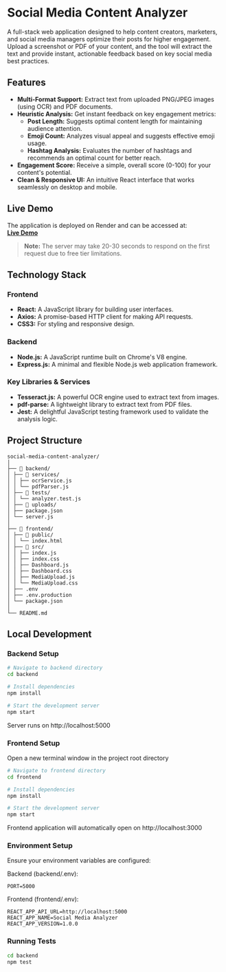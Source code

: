 # Social Media Content Analyzer

A full-stack web application designed to help content creators, marketers, and social media managers optimize their posts for higher engagement. Upload a screenshot or PDF of your content, and the tool will extract the text and provide instant, actionable feedback based on key social media best practices.

## Features

-   **Multi-Format Support:** Extract text from uploaded PNG/JPEG images (using OCR) and PDF documents.
-   **Heuristic Analysis:** Get instant feedback on key engagement metrics:
    -   **Post Length:** Suggests optimal content length for maintaining audience attention.
    -   **Emoji Count:** Analyzes visual appeal and suggests effective emoji usage.
    -   **Hashtag Analysis:** Evaluates the number of hashtags and recommends an optimal count for better reach.
-   **Engagement Score:** Receive a simple, overall score (0-100) for your content's potential.
-   **Clean & Responsive UI:** An intuitive React interface that works seamlessly on desktop and mobile.

## Live Demo

The application is deployed on Render and can be accessed at:  
**[Live Demo](https://social-media-analyzer-frontend-omsr.onrender.com/)**

> **Note:** The server may take 20-30 seconds to respond on the first request due to free tier limitations.

## Technology Stack

### Frontend
-   **React:** A JavaScript library for building user interfaces.
-   **Axios:** A promise-based HTTP client for making API requests.
-   **CSS3:** For styling and responsive design.

### Backend
-   **Node.js:** A JavaScript runtime built on Chrome's V8 engine.
-   **Express.js:** A minimal and flexible Node.js web application framework.

### Key Libraries & Services
-   **Tesseract.js:** A powerful OCR engine used to extract text from images.
-   **pdf-parse:** A lightweight library to extract text from PDF files.
-   **Jest:** A delightful JavaScript testing framework used to validate the analysis logic.

## Project Structure

```
social-media-content-analyzer/
│
├── 📁 backend/
│ ├── 📁 services/
│ │ ├── ocrService.js
│ │ └── pdfParser.js
│ ├── 📁 tests/
│ │ └── analyzer.test.js
│ ├── 📁 uploads/
│ ├── package.json
│ └── server.js
│
├── 📁 frontend/ 
│ ├── 📁 public/
│ │ └── index.html
│ ├── 📁 src/
│ │ ├── index.js
│ │ ├── index.css
│ │ ├── Dashboard.js
│ │ ├── Dashboard.css
│ │ ├── MediaUpload.js
│ │ └── MediaUpload.css
│ ├── .env
│ ├── .env.production
│ └── package.json
│
└── README.md
```

## Local Development

### Backend Setup

```bash
# Navigate to backend directory
cd backend

# Install dependencies
npm install

# Start the development server
npm start
```

Server runs on http://localhost:5000

### Frontend Setup

Open a new terminal window in the project root directory

```bash
# Navigate to frontend directory
cd frontend

# Install dependencies
npm install

# Start the development server
npm start
```

Frontend application will automatically open on http://localhost:3000

### Environment Setup

Ensure your environment variables are configured:

Backend (backend/.env):
```env
PORT=5000
```

Frontend (frontend/.env):
```env
REACT_APP_API_URL=http://localhost:5000
REACT_APP_NAME=Social Media Analyzer
REACT_APP_VERSION=1.0.0
```

### Running Tests

```bash
cd backend
npm test
```
